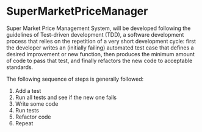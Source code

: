 # SuperMarketPriceManager
Super Market Price Management System, will be developed following the guidelines of Test-driven development (TDD), a software development process that relies on the repetition of a very short development cycle: first the developer writes an (initially failing) automated test case that defines a desired improvement or new function, then produces the minimum amount of code to pass that test, and finally refactors the new code to acceptable standards.

The following sequence of steps is generally followed:
1. Add a test
2. Run all tests and see if the new one fails
3. Write some code
4. Run tests
5. Refactor code
6. Repeat
